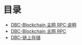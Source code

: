 # 目录

- [DBC-Blockchain 主网 RPC 说明](dbc_rpc_readme.md)
- [DBC-Blockchain 主网 RPC](dbc_rpc.md)
- [DBC-链上存储](dbc_storage.md)
